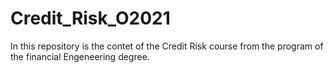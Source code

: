 # Credit_Risk_O2021
In this repository is the contet of the Credit Risk course from the program of the financial Engeneering degree. 
